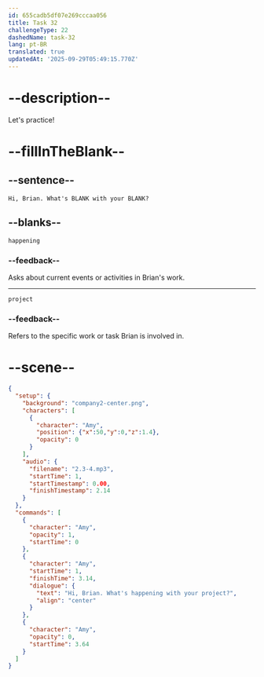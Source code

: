 ```yaml
---
id: 655cadb5df07e269cccaa056
title: Task 32
challengeType: 22
dashedName: task-32
lang: pt-BR
translated: true
updatedAt: '2025-09-29T05:49:15.770Z'
---
```


<!-- (Audio) Amy: Hi, Brian. What's happening with your project? -->

# --description--

Let's practice!

# --fillInTheBlank--

## --sentence--

`Hi, Brian. What's BLANK with your BLANK?`

## --blanks--

`happening`

### --feedback--

Asks about current events or activities in Brian's work.

---

`project`

### --feedback--

Refers to the specific work or task Brian is involved in.

# --scene--

```json
{
  "setup": {
    "background": "company2-center.png",
    "characters": [
      {
        "character": "Amy",
        "position": {"x":50,"y":0,"z":1.4},
        "opacity": 0
      }
    ],
    "audio": {
      "filename": "2.3-4.mp3",
      "startTime": 1,
      "startTimestamp": 0.00,
      "finishTimestamp": 2.14
    }
  },
  "commands": [
    {
      "character": "Amy",
      "opacity": 1,
      "startTime": 0
    },
    {
      "character": "Amy",
      "startTime": 1,
      "finishTime": 3.14,
      "dialogue": {
        "text": "Hi, Brian. What's happening with your project?",
        "align": "center"
      }
    },
    {
      "character": "Amy",
      "opacity": 0,
      "startTime": 3.64
    }
  ]
}
```
